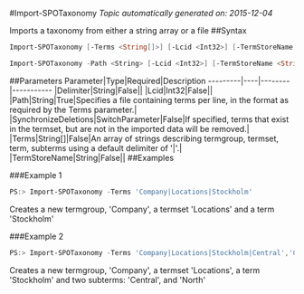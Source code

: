 #Import-SPOTaxonomy
*Topic automatically generated on: 2015-12-04*

Imports a taxonomy from either a string array or a file
##Syntax
```powershell
Import-SPOTaxonomy [-Terms <String[]>] [-Lcid <Int32>] [-TermStoreName <String>] [-Delimiter <String>] [-SynchronizeDeletions [<SwitchParameter>]]
```


```powershell
Import-SPOTaxonomy -Path <String> [-Lcid <Int32>] [-TermStoreName <String>] [-Delimiter <String>] [-SynchronizeDeletions [<SwitchParameter>]]
```


##Parameters
Parameter|Type|Required|Description
---------|----|--------|-----------
|Delimiter|String|False||
|Lcid|Int32|False||
|Path|String|True|Specifies a file containing terms per line, in the format as required by the Terms parameter.|
|SynchronizeDeletions|SwitchParameter|False|If specified, terms that exist in the termset, but are not in the imported data will be removed.|
|Terms|String[]|False|An array of strings describing termgroup, termset, term, subterms using a default delimiter of '|'.|
|TermStoreName|String|False||
##Examples

###Example 1
```powershell
PS:> Import-SPOTaxonomy -Terms 'Company|Locations|Stockholm'
```
Creates a new termgroup, 'Company', a termset 'Locations' and a term 'Stockholm'

###Example 2
```powershell
PS:> Import-SPOTaxonomy -Terms 'Company|Locations|Stockholm|Central','Company|Locations|Stockholm|North'
```
Creates a new termgroup, 'Company', a termset 'Locations', a term 'Stockholm' and two subterms: 'Central', and 'North'
